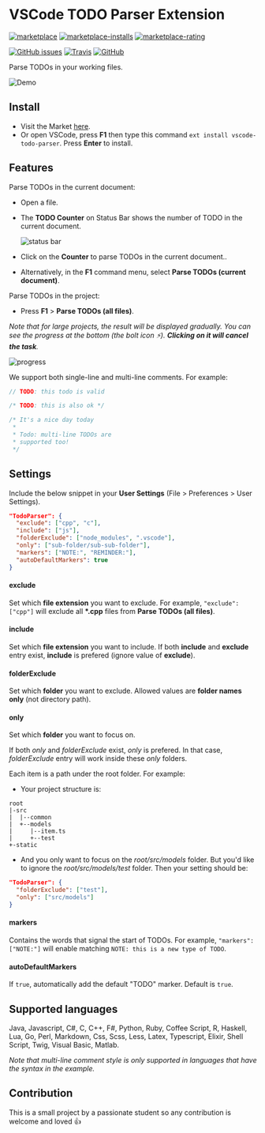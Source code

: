 # VSCode TODO Parser Extension
[![marketplace](https://vsmarketplacebadge.apphb.com/version-short/minhthai.vscode-todo-parser.svg)](https://marketplace.visualstudio.com/items?itemName=minhthai.vscode-todo-parser)
[![marketplace-installs](https://vsmarketplacebadge.apphb.com/installs-short/minhthai.vscode-todo-parser.svg)](https://marketplace.visualstudio.com/items?itemName=minhthai.vscode-todo-parser)
[![marketplace-rating](https://vsmarketplacebadge.apphb.com/rating-short/minhthai.vscode-todo-parser.svg)](https://marketplace.visualstudio.com/items?itemName=minhthai.vscode-todo-parser)

[![GitHub issues](https://img.shields.io/github/issues/kantlove/vscode-todo-parser.svg)](https://github.com/kantlove/vscode-todo-parser/issues)
[![Travis](https://travis-ci.org/kantlove/vscode-todo-parser.svg?branch=master)](https://travis-ci.org/kantlove/vscode-todo-parser)
[![GitHub](https://img.shields.io/badge/github-view%20source-blue.svg?style=social)](https://github.com/kantlove/vscode-todo-parser)

Parse TODOs in your working files.

![Demo](https://github.com/kantlove/vscode-todo-parser/raw/master/./images/demo_vscode1.2.gif "Demo")

## Install

- Visit the Market [here](https://marketplace.visualstudio.com/items?itemName=minhthai.vscode-todo-parser).
- Or open VSCode, press **F1** then type this command `ext install vscode-todo-parser`. Press **Enter** to install.

## Features

Parse TODOs in the current document:
- Open a file.
- The __TODO Counter__ on Status Bar shows the number of TODO in the current document.

  ![status bar](https://github.com/kantlove/vscode-todo-parser/raw/master/./images/status_bar.jpg "Status bar")

- Click on the __Counter__ to parse TODOs in the current document..
- Alternatively, in the **F1** command menu, select **Parse TODOs (current document)**.

Parse TODOs in the project:
- Press __F1__ > __Parse TODOs (all files)__.

_Note that for large projects, the result will be displayed gradually. You can see the progress at the bottom (the bolt icon :zap:). **Clicking on it will cancel the task**._

![progress](https://github.com/kantlove/vscode-todo-parser/raw/master/./images/progress.JPG "Progress")

We support both single-line and multi-line comments. For example:

```java
// TODO: this todo is valid

/* TODO: this is also ok */

/* It's a nice day today
 *
 * Todo: multi-line TODOs are
 * supported too!
 */
```

## Settings

Include the below snippet in your __User Settings__ (File > Preferences > User Settings).
```json
"TodoParser": {
  "exclude": ["cpp", "c"],
  "include": ["js"],
  "folderExclude": ["node_modules", ".vscode"],
  "only": ["sub-folder/sub-sub-folder"],
  "markers": ["NOTE:", "REMINDER:"],
  "autoDefaultMarkers": true
}
```
#### exclude
Set which __file extension__ you want to exclude. For example, `"exclude": ["cpp"]` will exclude all __*.cpp__ files from __Parse TODOs (all files)__.
#### include
Set which __file extension__ you want to include. If both **include** and **exclude** entry exist, **include** is prefered (ignore value of **exclude**).
#### folderExclude
Set which __folder__ you want to exclude. Allowed values are __folder names only__ (not directory path).
#### only
Set which __folder__ you want to focus on. 

If both *only* and *folderExclude* exist, *only* is prefered. In that case, *folderExclude* entry will work inside these *only* folders.

Each item is a path under the root folder. For example:
- Your project structure is:
```
root
|-src
|  |--common
|  +--models
|     |--item.ts
|     +--test
+-static
```
- And you only want to focus on the *root/src/models* folder. But you'd like to ignore the *root/src/models/test* folder. Then your setting should be:
```json
"TodoParser": {
  "folderExclude": ["test"],
  "only": ["src/models"]
}
```

#### markers
Contains the words that signal the start of TODOs. For example, `"markers": ["NOTE:"]` will enable matching `NOTE: this is a new type of TODO`.


#### autoDefaultMarkers
If `true`, automatically add the default "TODO" marker. Default is `true`.


## Supported languages
Java, Javascript, C#, C, C++, F#, Python, Ruby, Coffee Script, R, Haskell, Lua, Go, Perl,
Markdown, Css, Scss, Less, Latex, Typescript, Elixir, Shell Script, Twig, Visual Basic, Matlab.

*Note that multi-line comment style is only supported in languages that have the syntax in the example.*

## Contribution
This is a small project by a passionate student so any contribution is welcome and loved :+1:





